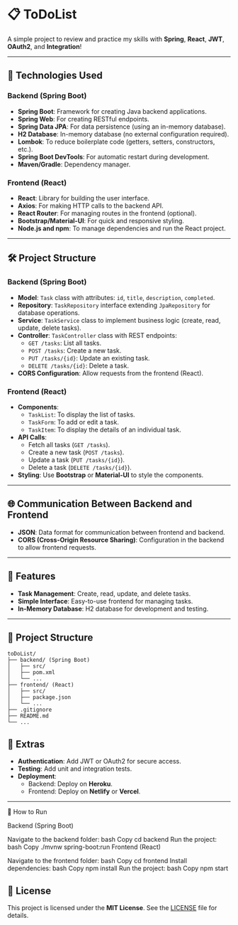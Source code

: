 # 📋 ToDoList

A simple project to review and practice my skills with **Spring**, **React**, **JWT**, **OAuth2**, and **Integration**!

---

## 🚀 Technologies Used

### **Backend (Spring Boot)**
- **Spring Boot**: Framework for creating Java backend applications.
- **Spring Web**: For creating RESTful endpoints.
- **Spring Data JPA**: For data persistence (using an in-memory database).
- **H2 Database**: In-memory database (no external configuration required).
- **Lombok**: To reduce boilerplate code (getters, setters, constructors, etc.).
- **Spring Boot DevTools**: For automatic restart during development.
- **Maven/Gradle**: Dependency manager.

### **Frontend (React)**
- **React**: Library for building the user interface.
- **Axios**: For making HTTP calls to the backend API.
- **React Router**: For managing routes in the frontend (optional).
- **Bootstrap/Material-UI**: For quick and responsive styling.
- **Node.js and npm**: To manage dependencies and run the React project.

---

## 🛠️ Project Structure

### **Backend (Spring Boot)**
- **Model**: `Task` class with attributes: `id`, `title`, `description`, `completed`.
- **Repository**: `TaskRepository` interface extending `JpaRepository` for database operations.
- **Service**: `TaskService` class to implement business logic (create, read, update, delete tasks).
- **Controller**: `TaskController` class with REST endpoints:
  - `GET /tasks`: List all tasks.
  - `POST /tasks`: Create a new task.
  - `PUT /tasks/{id}`: Update an existing task.
  - `DELETE /tasks/{id}`: Delete a task.
- **CORS Configuration**: Allow requests from the frontend (React).

### **Frontend (React)**
- **Components**:
  - `TaskList`: To display the list of tasks.
  - `TaskForm`: To add or edit a task.
  - `TaskItem`: To display the details of an individual task.
- **API Calls**:
  - Fetch all tasks (`GET /tasks`).
  - Create a new task (`POST /tasks`).
  - Update a task (`PUT /tasks/{id}`).
  - Delete a task (`DELETE /tasks/{id}`).
- **Styling**: Use **Bootstrap** or **Material-UI** to style the components.

---

## 🌐 Communication Between Backend and Frontend
- **JSON**: Data format for communication between frontend and backend.
- **CORS (Cross-Origin Resource Sharing)**: Configuration in the backend to allow frontend requests.

---

## 🎯 Features
- **Task Management**: Create, read, update, and delete tasks.
- **Simple Interface**: Easy-to-use frontend for managing tasks.
- **In-Memory Database**: H2 database for development and testing.

---

## 📂 Project Structure

```plaintext
toDoList/
├── backend/ (Spring Boot)
│   ├── src/
│   ├── pom.xml
│   └── ...
├── frontend/ (React)
│   ├── src/
│   ├── package.json
│   └── ...
├── .gitignore
├── README.md
└── ...
```

## 🚀 Extras
- **Authentication**: Add JWT or OAuth2 for secure access.
- **Testing**: Add unit and integration tests.
- **Deployment**:
  - Backend: Deploy on **Heroku**.
  - Frontend: Deploy on **Netlify** or **Vercel**.

---

📝 How to Run

Backend (Spring Boot)

Navigate to the backend folder:
bash
Copy
cd backend
Run the project:
bash
Copy
./mvnw spring-boot:run
Frontend (React)

Navigate to the frontend folder:
bash
Copy
cd frontend
Install dependencies:
bash
Copy
npm install
Run the project:
bash
Copy
npm start

## 📜 License

This project is licensed under the **MIT License**. See the [LICENSE](LICENSE) file for details.
